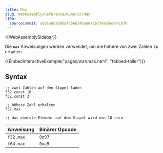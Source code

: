 ```yaml
---
title: Max
slug: WebAssembly/Reference/Numeric/Max
l10n:
  sourceCommit: c681ed89305afd56d54ba6671673680bea041670
---
```


{{WebAssemblySidebar}}

Die **`max`** Anweisungen werden verwendet, um die höhere von zwei Zahlen zu erhalten.

{{EmbedInteractiveExample("pages/wat/max.html", "tabbed-taller")}}

## Syntax

```wasm
;; zwei Zahlen auf den Stapel laden
f32.const 10
f32.const 3

;; höhere Zahl erhalten
f32.max

;; das oberste Element auf dem Stapel wird nun 10 sein
```

| Anweisung   | Binärer Opcode |
| ----------- | -------------- |
| `f32.max`   | `0x97`         |
| `f64.max`   | `0xa5`         |

